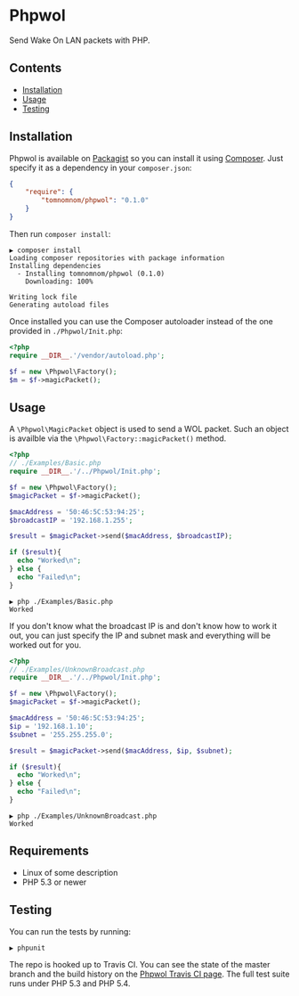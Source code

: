 # Phpwol

Send Wake On LAN packets with PHP.

## Contents

* [Installation](#installation)
* [Usage](#usage)
* [Testing](#testing)

## Installation

Phpwol is available on [Packagist](https://packagist.org/packages/tomnomnom/phpwol) so you can 
install it using [Composer](http://getcomposer.org/). Just specify it as a dependency in your 
`composer.json`:

```json
{
    "require": {
        "tomnomnom/phpwol": "0.1.0"
    }
}
```

Then run `composer install`:

```
▶ composer install
Loading composer repositories with package information
Installing dependencies
  - Installing tomnomnom/phpwol (0.1.0)
    Downloading: 100%         

Writing lock file
Generating autoload files
```

Once installed you can use the Composer autoloader instead of the one provided in `./Phpwol/Init.php`:

```php
<?php
require __DIR__.'/vendor/autoload.php';

$f = new \Phpwol\Factory();
$m = $f->magicPacket();
```

## Usage

A `\Phpwol\MagicPacket` object is used to send a WOL packet. Such an object is availble via the `\Phpwol\Factory::magicPacket()` method.


```php
<?php
// ./Examples/Basic.php
require __DIR__.'/../Phpwol/Init.php';

$f = new \Phpwol\Factory();
$magicPacket = $f->magicPacket();

$macAddress = '50:46:5C:53:94:25';
$broadcastIP = '192.168.1.255';

$result = $magicPacket->send($macAddress, $broadcastIP);

if ($result){
  echo "Worked\n";
} else {
  echo "Failed\n";
}

```

```
▶ php ./Examples/Basic.php
Worked
```

If you don't know what the broadcast IP is and don't know how to work it out, you can just specify the IP and subnet mask 
and everything will be worked out for you.

```php
<?php
// ./Examples/UnknownBroadcast.php
require __DIR__.'/../Phpwol/Init.php';

$f = new \Phpwol\Factory();
$magicPacket = $f->magicPacket();

$macAddress = '50:46:5C:53:94:25';
$ip = '192.168.1.10';
$subnet = '255.255.255.0';

$result = $magicPacket->send($macAddress, $ip, $subnet);

if ($result){
  echo "Worked\n";
} else {
  echo "Failed\n";
}

```

```
▶ php ./Examples/UnknownBroadcast.php
Worked
```

## Requirements

* Linux of some description
* PHP 5.3 or newer

## Testing

You can run the tests by running:

```
▶ phpunit
```

The repo is hooked up to Travis CI. You can see the state of the master branch and the 
build history on the [Phpwol Travis CI page](https://travis-ci.org/tomnomnom/phpwol).
The full test suite runs under PHP 5.3 and PHP 5.4.
